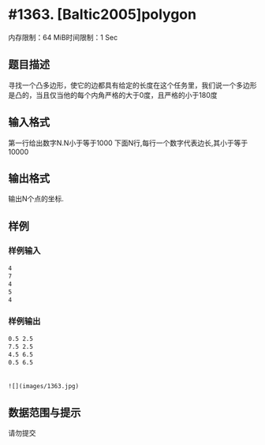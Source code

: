 # #1363. [Baltic2005]polygon

内存限制：64 MiB时间限制：1 Sec

## 题目描述

寻找一个凸多边形，使它的边都具有给定的长度在这个任务里，我们说一个多边形是凸的，当且仅当他的每个内角严格的大于0度，且严格的小于180度

## 输入格式

第一行给出数字N.N小于等于1000
下面N行,每行一个数字代表边长,其小于等于10000

## 输出格式

输出N个点的坐标.

## 样例

### 样例输入

    
    4
    7
    4
    5
    4
    

### 样例输出

    
    0.5 2.5
    7.5 2.5
    4.5 6.5
    0.5 6.5
    
    
    ![](images/1363.jpg)
    

## 数据范围与提示

请勿提交
